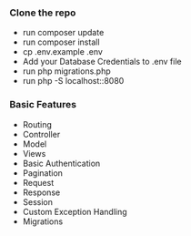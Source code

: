 ### Clone the repo

- run composer update
- run composer install
- cp .env.example .env
- Add your Database Credentials to .env file
- run php migrations.php
- run php -S localhost::8080

### Basic Features

- Routing
- Controller
- Model
- Views
- Basic Authentication
- Pagination
- Request
- Response
- Session
- Custom Exception Handling
- Migrations

